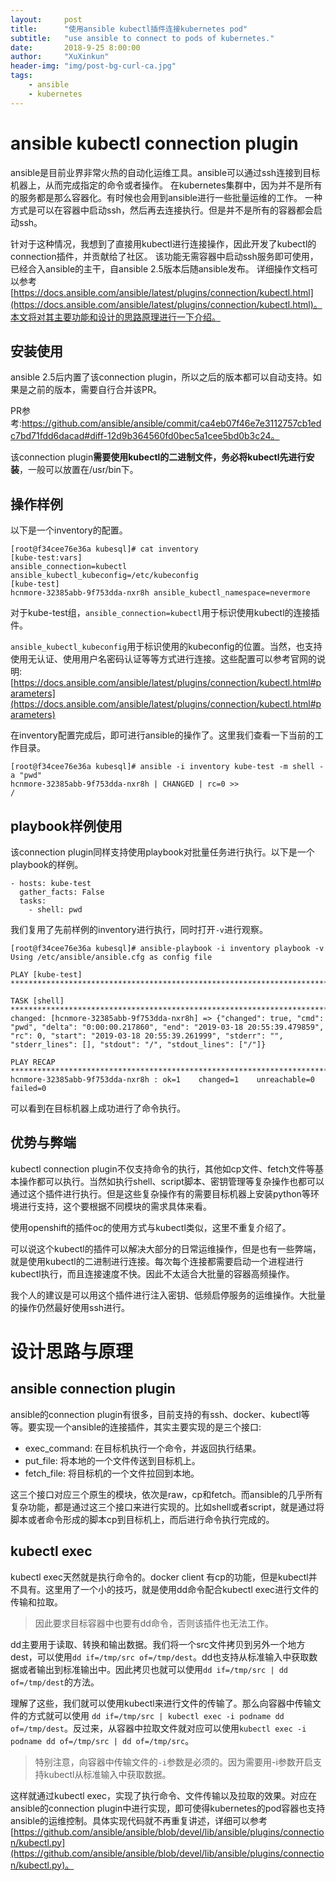 ```yaml
---
layout:     post
title:      "使用ansible kubectl插件连接kubernetes pod"
subtitle:   "use ansible to connect to pods of kubernetes."
date:       2018-9-25 8:00:00
author:     "XuXinkun"
header-img: "img/post-bg-curl-ca.jpg"
tags:
    - ansible
    - kubernetes
---
```



# ansible kubectl connection plugin

ansible是目前业界非常火热的自动化运维工具。ansible可以通过ssh连接到目标机器上，从而完成指定的命令或者操作。
在kubernetes集群中，因为并不是所有的服务都是那么容器化。有时候也会用到ansible进行一些批量运维的工作。
一种方式是可以在容器中启动ssh，然后再去连接执行。但是并不是所有的容器都会启动ssh。

针对于这种情况，我想到了直接用kubectl进行连接操作，因此开发了kubectl的connection插件，并贡献给了社区。
该功能无需容器中启动ssh服务即可使用，已经合入ansible的主干，自ansible 2.5版本后随ansible发布。
详细操作文档可以参考[https://docs.ansible.com/ansible/latest/plugins/connection/kubectl.html](https://docs.ansible.com/ansible/latest/plugins/connection/kubectl.html)。本文将对其主要功能和设计的思路原理进行一下介绍。

## 安装使用

ansible 2.5后内置了该connection plugin，所以之后的版本都可以自动支持。如果是之前的版本，需要自行合并该PR。

PR参考:https://github.com/ansible/ansible/commit/ca4eb07f46e7e3112757cb1edc7bd71fdd6dacad#diff-12d9b364560fd0bec5a1cee5bd0b3c24。

该connection plugin**需要使用kubectl的二进制文件，务必将kubectl先进行安装**，一般可以放置在/usr/bin下。

## 操作样例

以下是一个inventory的配置。

```
[root@f34cee76e36a kubesql]# cat inventory 
[kube-test:vars]
ansible_connection=kubectl
ansible_kubectl_kubeconfig=/etc/kubeconfig
[kube-test]
hcnmore-32385abb-9f753dda-nxr8h ansible_kubectl_namespace=nevermore
```

对于kube-test组，`ansible_connection=kubectl`用于标识使用kubectl的连接插件。

`ansible_kubectl_kubeconfig`用于标识使用的kubeconfig的位置。当然，也支持使用无认证、使用用户名密码认证等等方式进行连接。这些配置可以参考官网的说明: [https://docs.ansible.com/ansible/latest/plugins/connection/kubectl.html#parameters](https://docs.ansible.com/ansible/latest/plugins/connection/kubectl.html#parameters)

在inventory配置完成后，即可进行ansible的操作了。这里我们查看一下当前的工作目录。

```
[root@f34cee76e36a kubesql]# ansible -i inventory kube-test -m shell -a "pwd"     
hcnmore-32385abb-9f753dda-nxr8h | CHANGED | rc=0 >>
/
```

## playbook样例使用

该connection plugin同样支持使用playbook对批量任务进行执行。以下是一个playbook的样例。

```
- hosts: kube-test
  gather_facts: False
  tasks:
    - shell: pwd
```

我们复用了先前样例的inventory进行执行，同时打开`-v`进行观察。

```
[root@f34cee76e36a kubesql]# ansible-playbook -i inventory playbook -v 
Using /etc/ansible/ansible.cfg as config file

PLAY [kube-test] *************************************************************************************************************************************************************************************************

TASK [shell] *****************************************************************************************************************************************************************************************************
changed: [hcnmore-32385abb-9f753dda-nxr8h] => {"changed": true, "cmd": "pwd", "delta": "0:00:00.217860", "end": "2019-03-18 20:55:39.479859", "rc": 0, "start": "2019-03-18 20:55:39.261999", "stderr": "", "stderr_lines": [], "stdout": "/", "stdout_lines": ["/"]}

PLAY RECAP *******************************************************************************************************************************************************************************************************
hcnmore-32385abb-9f753dda-nxr8h : ok=1    changed=1    unreachable=0    failed=0  
```

可以看到在目标机器上成功进行了命令执行。

## 优势与弊端

kubectl connection plugin不仅支持命令的执行，其他如cp文件、fetch文件等基本操作都可以执行。当然如执行shell、script脚本、密钥管理等复杂操作也都可以通过这个插件进行执行。但是这些复杂操作有的需要目标机器上安装python等环境进行支持，这个要根据不同模块的需求具体来看。

使用openshift的插件oc的使用方式与kubectl类似，这里不重复介绍了。
 
可以说这个kubectl的插件可以解决大部分的日常运维操作，但是也有一些弊端，就是使用kubectl的二进制进行连接。每次每个连接都需要启动一个进程进行kubectl执行，而且连接速度不快。因此不太适合大批量的容器高频操作。

我个人的建议是可以用这个插件进行注入密钥、低频启停服务的运维操作。大批量的操作仍然最好使用ssh进行。


# 设计思路与原理

## ansible connection plugin

ansible的connection plugin有很多，目前支持的有ssh、docker、kubectl等等。要实现一个ansible的连接插件，其实主要实现的是三个接口:

- exec_command: 在目标机执行一个命令，并返回执行结果。
- put_file: 将本地的一个文件传送到目标机上。
- fetch_file: 将目标机的一个文件拉回到本地。

这三个接口对应三个原生的模块，依次是raw，cp和fetch。而ansible的几乎所有复杂功能，都是通过这三个接口来进行实现的。比如shell或者script，就是通过将脚本或者命令形成的脚本cp到目标机上，而后进行命令执行完成的。

## kubectl exec

kubectl exec天然就是执行命令的。docker client 有cp的功能，但是kubectl并不具有。这里用了一个小的技巧，就是使用dd命令配合kubectl exec进行文件的传输和拉取。

> 因此要求目标容器中也要有dd命令，否则该插件也无法工作。

dd主要用于读取、转换和输出数据。我们将一个src文件拷贝到另外一个地方dest，可以使用`dd if=/tmp/src of=/tmp/dest`。dd也支持从标准输入中获取数据或者输出到标准输出中。因此拷贝也就可以使用`dd if=/tmp/src | dd of=/tmp/dest`的方法。

理解了这些，我们就可以使用kubectl来进行文件的传输了。那么向容器中传输文件的方式就可以使用 `dd if=/tmp/src | kubectl exec -i podname dd of=/tmp/dest`。反过来，从容器中拉取文件就对应可以使用`kubectl exec -i podname dd of=/tmp/src | dd of=/tmp/src`。

> 特别注意，向容器中传输文件的`-i`参数是必须的。因为需要用-i参数开启支持kubectl从标准输入中获取数据。

这样就通过kubectl exec，实现了执行命令、文件传输以及拉取的效果。对应在ansible的connection plugin中进行实现，即可使得kubernetes的pod容器也支持ansible的运维控制。具体实现代码就不再重复讲述，详细可以参考[https://github.com/ansible/ansible/blob/devel/lib/ansible/plugins/connection/kubectl.py](https://github.com/ansible/ansible/blob/devel/lib/ansible/plugins/connection/kubectl.py)。

